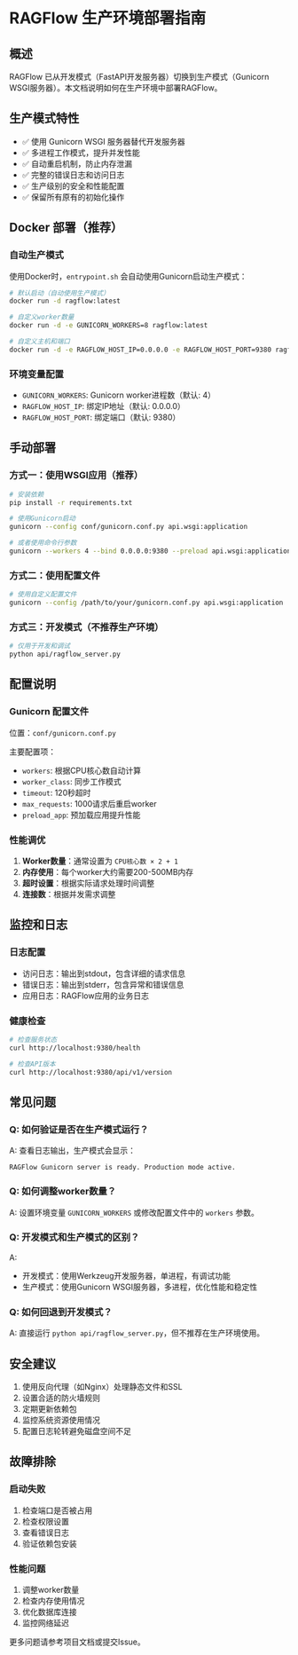 # RAGFlow 生产环境部署指南

## 概述

RAGFlow 已从开发模式（FastAPI开发服务器）切换到生产模式（Gunicorn WSGI服务器）。本文档说明如何在生产环境中部署RAGFlow。

## 生产模式特性

- ✅ 使用 Gunicorn WSGI 服务器替代开发服务器
- ✅ 多进程工作模式，提升并发性能
- ✅ 自动重启机制，防止内存泄漏
- ✅ 完整的错误日志和访问日志
- ✅ 生产级别的安全和性能配置
- ✅ 保留所有原有的初始化操作

## Docker 部署（推荐）

### 自动生产模式

使用Docker时，`entrypoint.sh` 会自动使用Gunicorn启动生产模式：

```bash
# 默认启动（自动使用生产模式）
docker run -d ragflow:latest

# 自定义worker数量
docker run -d -e GUNICORN_WORKERS=8 ragflow:latest

# 自定义主机和端口
docker run -d -e RAGFLOW_HOST_IP=0.0.0.0 -e RAGFLOW_HOST_PORT=9380 ragflow:latest
```

### 环境变量配置

- `GUNICORN_WORKERS`: Gunicorn worker进程数（默认: 4）
- `RAGFLOW_HOST_IP`: 绑定IP地址（默认: 0.0.0.0）
- `RAGFLOW_HOST_PORT`: 绑定端口（默认: 9380）

## 手动部署

### 方式一：使用WSGI应用（推荐）

```bash
# 安装依赖
pip install -r requirements.txt

# 使用Gunicorn启动
gunicorn --config conf/gunicorn.conf.py api.wsgi:application

# 或者使用命令行参数
gunicorn --workers 4 --bind 0.0.0.0:9380 --preload api.wsgi:application
```

### 方式二：使用配置文件

```bash
# 使用自定义配置文件
gunicorn --config /path/to/your/gunicorn.conf.py api.wsgi:application
```

### 方式三：开发模式（不推荐生产环境）

```bash
# 仅用于开发和调试
python api/ragflow_server.py
```

## 配置说明

### Gunicorn 配置文件

位置：`conf/gunicorn.conf.py`

主要配置项：
- `workers`: 根据CPU核心数自动计算
- `worker_class`: 同步工作模式
- `timeout`: 120秒超时
- `max_requests`: 1000请求后重启worker
- `preload_app`: 预加载应用提升性能

### 性能调优

1. **Worker数量**：通常设置为 `CPU核心数 × 2 + 1`
2. **内存使用**：每个worker大约需要200-500MB内存
3. **超时设置**：根据实际请求处理时间调整
4. **连接数**：根据并发需求调整

## 监控和日志

### 日志配置

- 访问日志：输出到stdout，包含详细的请求信息
- 错误日志：输出到stderr，包含异常和错误信息
- 应用日志：RAGFlow应用的业务日志

### 健康检查

```bash
# 检查服务状态
curl http://localhost:9380/health

# 检查API版本
curl http://localhost:9380/api/v1/version
```

## 常见问题

### Q: 如何验证是否在生产模式运行？

A: 查看日志输出，生产模式会显示：
```
RAGFlow Gunicorn server is ready. Production mode active.
```

### Q: 如何调整worker数量？

A: 设置环境变量 `GUNICORN_WORKERS` 或修改配置文件中的 `workers` 参数。

### Q: 开发模式和生产模式的区别？

A: 
- 开发模式：使用Werkzeug开发服务器，单进程，有调试功能
- 生产模式：使用Gunicorn WSGI服务器，多进程，优化性能和稳定性

### Q: 如何回退到开发模式？

A: 直接运行 `python api/ragflow_server.py`，但不推荐在生产环境使用。

## 安全建议

1. 使用反向代理（如Nginx）处理静态文件和SSL
2. 设置合适的防火墙规则
3. 定期更新依赖包
4. 监控系统资源使用情况
5. 配置日志轮转避免磁盘空间不足

## 故障排除

### 启动失败

1. 检查端口是否被占用
2. 检查权限设置
3. 查看错误日志
4. 验证依赖包安装

### 性能问题

1. 调整worker数量
2. 检查内存使用情况
3. 优化数据库连接
4. 监控网络延迟

更多问题请参考项目文档或提交Issue。 